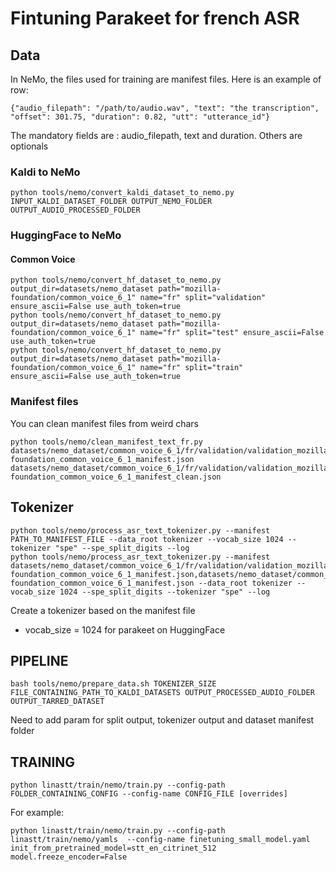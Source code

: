 # Fintuning Parakeet for french ASR

## Data

In NeMo, the files used for training are manifest files. Here is an example of row:
```
{"audio_filepath": "/path/to/audio.wav", "text": "the transcription", "offset": 301.75, "duration": 0.82, "utt": "utterance_id"}
```

The mandatory fields are : audio_filepath, text and duration. Others are optionals

### Kaldi to NeMo

```
python tools/nemo/convert_kaldi_dataset_to_nemo.py INPUT_KALDI_DATASET_FOLDER OUTPUT_NEMO_FOLDER OUTPUT_AUDIO_PROCESSED_FOLDER
```

### HuggingFace to NeMo

#### Common Voice

```
python tools/nemo/convert_hf_dataset_to_nemo.py output_dir=datasets/nemo_dataset path="mozilla-foundation/common_voice_6_1" name="fr" split="validation" ensure_ascii=False use_auth_token=true
python tools/nemo/convert_hf_dataset_to_nemo.py output_dir=datasets/nemo_dataset path="mozilla-foundation/common_voice_6_1" name="fr" split="test" ensure_ascii=False use_auth_token=true
python tools/nemo/convert_hf_dataset_to_nemo.py output_dir=datasets/nemo_dataset path="mozilla-foundation/common_voice_6_1" name="fr" split="train" ensure_ascii=False use_auth_token=true
```

### Manifest files

You can clean manifest files from weird chars

```
python tools/nemo/clean_manifest_text_fr.py datasets/nemo_dataset/common_voice_6_1/fr/validation/validation_mozilla-foundation_common_voice_6_1_manifest.json datasets/nemo_dataset/common_voice_6_1/fr/validation/validation_mozilla-foundation_common_voice_6_1_manifest_clean.json
```

## Tokenizer

```
python tools/nemo/process_asr_text_tokenizer.py --manifest PATH_TO_MANIFEST_FILE --data_root tokenizer --vocab_size 1024 --tokenizer "spe" --spe_split_digits --log
python tools/nemo/process_asr_text_tokenizer.py --manifest datasets/nemo_dataset/common_voice_6_1/fr/validation/validation_mozilla-foundation_common_voice_6_1_manifest.json,datasets/nemo_dataset/common_voice_6_1/fr/test/test_mozilla-foundation_common_voice_6_1_manifest.json --data_root tokenizer --vocab_size 1024 --spe_split_digits --tokenizer "spe" --log
```

Create a tokenizer based on the manifest file
- vocab_size = 1024 for parakeet on HuggingFace



## PIPELINE

```
bash tools/nemo/prepare_data.sh TOKENIZER_SIZE FILE_CONTAINING_PATH_TO_KALDI_DATASETS OUTPUT_PROCESSED_AUDIO_FOLDER OUTPUT_TARRED_DATASET
```

Need to add param for split output, tokenizer output and dataset manifest folder

## TRAINING

```
python linastt/train/nemo/train.py --config-path FOLDER_CONTAINING_CONFIG --config-name CONFIG_FILE [overrides]
```

For example:
```
python linastt/train/nemo/train.py --config-path linastt/train/nemo/yamls  --config-name finetuning_small_model.yaml init_from_pretrained_model=stt_en_citrinet_512 model.freeze_encoder=False
```